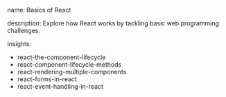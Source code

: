 name: Basics of React

description: Explore how React works by tackling basic web programming challenges.

insights:
  - react-the-component-lifecycle
  - react-component-lifecycle-methods
  - react-rendering-multiple-components 
  - react-forms-in-react
  - react-event-handling-in-react
 

